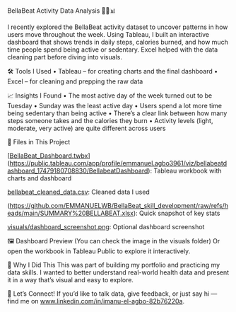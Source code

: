 BellaBeat Activity Data Analysis 🏃‍♀️📊

I recently explored the BellaBeat activity dataset to uncover patterns in how users move throughout the week. Using Tableau, I built an interactive dashboard that shows trends in daily steps, calories burned, and how much time people spend being active or sedentary. Excel helped with the data cleaning part before diving into visuals.

🛠️ Tools I Used
• Tableau – for creating charts and the final dashboard
• Excel – for cleaning and prepping the raw data

📈 Insights I Found
• The most active day of the week turned out to be Tuesday
• Sunday was the least active day
• Users spend a lot more time being sedentary than being active
• There’s a clear link between how many steps someone takes and the calories they burn
• Activity levels (light, moderate, very active) are quite different across users

📂 Files in This Project

[[BellaBeat_Dashboard.twbx](https://github.com/EMMANUELWB/BellaBeat_skill_development/blob/main/dashboards.PNG)](https://public.tableau.com/app/profile/emmanuel.agbo3961/viz/bellabeatdashboard_17479180708830/BellabeatDashboard): Tableau workbook with charts and dashboard

[bellabeat_cleaned_data.csv](https://github.com/EMMANUELWB/BellaBeat_skill_development/raw/refs/heads/main/dailyactive.new.xlsx): Cleaned data I used

(https://github.com/EMMANUELWB/BellaBeat_skill_development/raw/refs/heads/main/SUMMARY%20BELLABEAT.xlsx): Quick snapshot of key stats

[visuals/dashboard_screenshot.png](https://github.com/EMMANUELWB/BellaBeat_skill_development/blob/main/dashboards.PNG): Optional dashboard screenshot

🖼️ Dashboard Preview
(You can check the image in the visuals folder)
Or open the workbook in Tableau Public to explore it interactively.

🎯 Why I Did This
This was part of building my portfolio and practicing my data skills. I wanted to better understand real-world health data and present it in a way that’s visual and easy to explore.

💬 Let’s Connect!
If you’d like to talk data, give feedback, or just say hi — find me on www.linkedin.com/in/imanu-el-agbo-82b76220a.
